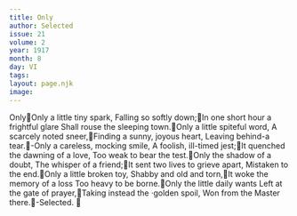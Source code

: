 ```yaml
---
title: Only
author: Selected
issue: 21
volume: 2
year: 1917
month: 8
day: VI
tags:
layout: page.njk
image:
---
```

OnlyOnly a little tiny spark, Falling so softly down;In one short hour a frightful glare Shall rouse the sleeping town.Only a little spiteful word, A scarcely noted sneer,Finding a sunny, joyous heart, Leaving behind-a tear.-Only a careless, mocking smile, A foolish, ill-timed jest;It quenched the dawning of a love, Too weak to bear the test.Only the shadow of a doubt, The whisper of a friend;It sent two lives to grieve apart, Mistaken to the end.Only a little broken toy, Shabby and old and torn,It woke the memory of a loss Too heavy to be borne.Only the little daily wants Left at the gate of prayer,Taking instead the ·golden spoil, Won from the Master there.-Selected. 
